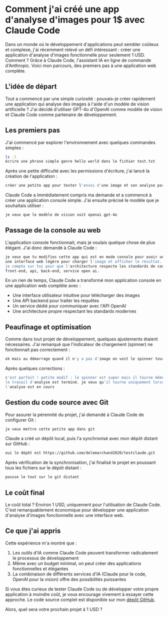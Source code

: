 # Comment j'ai créé une app d'analyse d'images pour 1$ avec Claude Code

Dans un monde où le développement d'applications peut sembler coûteux et complexe, j'ai récemment relevé un défi intéressant : créer une application d'analyse d'images fonctionnelle pour seulement 1 USD. Comment ? Grâce à Claude Code, l'assistant IA en ligne de commande d'Anthropic. Voici mon parcours, des premiers pas à une application web complète.

## L'idée de départ

Tout a commencé par une simple curiosité : pouvais-je créer rapidement une application qui analyse des images à l'aide d'un modèle de vision artificielle ? J'ai décidé d'utiliser GPT-4o d'OpenAI comme modèle de vision et Claude Code comme partenaire de développement.

## Les premiers pas

J'ai commencé par explorer l'environnement avec quelques commandes simples :

```bash
ls -l
écrire une phrase simple genre hello world dans le fichier test.txt
```

Après une petite difficulté avec les permissions d'écriture, j'ai lancé la création de l'application :

```bash
créer une petite app pour tester l'envoi d'une image et son analyse par un modèle de vision
```

Claude Code a immédiatement compris ma demande et a commencé à créer une application console simple. J'ai ensuite précisé le modèle que je souhaitais utiliser :

```bash
je veux que le modèle de vision soit openai gpt-4o
```

## Passage de la console au web

L'application console fonctionnait, mais je voulais quelque chose de plus élégant. J'ai donc demandé à Claude Code :

```bash
je veux que tu modifies cette app qui est en mode console pour avoir une app avec 
une interface web légère pour charger l'image et afficher le résultat. 
je compte sur toi pour que l'architecture respecte les standards de conception : 
front-end, api, back-end, service open ai.
```

En un rien de temps, Claude Code a transformé mon application console en une application web complète avec :
- Une interface utilisateur intuitive pour télécharger des images
- Une API backend pour traiter les requêtes
- Un service dédié pour communiquer avec l'API OpenAI
- Une architecture propre respectant les standards modernes

## Peaufinage et optimisation

Comme dans tout projet de développement, quelques ajustements étaient nécessaires. J'ai remarqué que l'indicateur de chargement (spinner) ne fonctionnait pas correctement :

```bash
ok mais au démarrage quand il n'y a pas d'image on voit le spinner tourner par défaut
```

Après quelques corrections :

```bash
c'est parfait ! petite modif : le spinner est super mais il tourne même quand 
le travail d'analyse est terminé. je veux qu'il tourne uniquement lorsque 
l'analyse est en cours
```

## Gestion du code source avec Git

Pour assurer la pérennité du projet, j'ai demandé à Claude Code de configurer Git :

```bash
je veux mettre cette petite app dans git
```

Claude a créé un dépôt local, puis l'a synchronisé avec mon dépôt distant sur GitHub :

```bash
oui le dépôt est https://github.com/delemarchand2020/testclaude.git
```

Après vérification de la synchronisation, j'ai finalisé le projet en poussant tous les fichiers sur le dépôt distant :

```bash
pousse le tout sur le git distant
```

## Le coût final

Le coût total ? Environ 1 USD, uniquement pour l'utilisation de Claude Code. C'est remarquablement économique pour développer une application d'analyse d'images fonctionnelle avec une interface web.

## Ce que j'ai appris

Cette expérience m'a montré que :
1. Les outils d'IA comme Claude Code peuvent transformer radicalement le processus de développement
2. Même avec un budget minimal, on peut créer des applications fonctionnelles et élégantes
3. La combinaison de différents services d'IA (Claude pour le code, OpenAI pour la vision) offre des possibilités puissantes

Si vous êtes curieux de tester Claude Code ou de développer votre propre application à moindre coût, je vous encourage vivement à essayer cette approche. Le code source complet est disponible sur mon [dépôt GitHub](https://github.com/delemarchand2020/testclaude.git).

Alors, quel sera votre prochain projet à 1 USD ?
